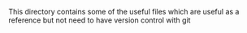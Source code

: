 This directory contains some of the useful files which are useful as a reference but not need to have version control with git